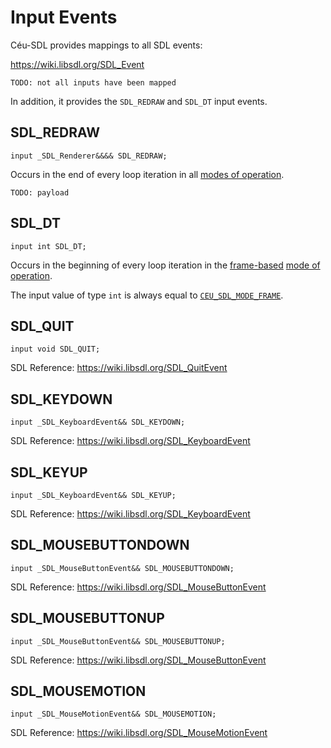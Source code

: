 Input Events
============

Céu-SDL provides mappings to all SDL events:

<https://wiki.libsdl.org/SDL_Event>

`TODO: not all inputs have been mapped`

In addition, it provides the `SDL_REDRAW` and `SDL_DT` input events.

SDL_REDRAW
----------

```ceu
input _SDL_Renderer&&&& SDL_REDRAW;
```

Occurs in the end of every loop iteration in all [modes of operation](#TODO).

`TODO: payload`

SDL_DT
------

```ceu
input int SDL_DT;
```

Occurs in the beginning of every loop iteration in the [frame-based](#TODO)
[mode of operation](#TODO).

The input value of type `int` is always equal to [`CEU_SDL_MODE_FRAME`](#TODO).

SDL_QUIT
--------

```ceu
input void SDL_QUIT;
```

SDL Reference: <https://wiki.libsdl.org/SDL_QuitEvent>

SDL_KEYDOWN
-----------

```ceu
input _SDL_KeyboardEvent&& SDL_KEYDOWN;
```

SDL Reference: <https://wiki.libsdl.org/SDL_KeyboardEvent>

SDL_KEYUP
---------

```ceu
input _SDL_KeyboardEvent&& SDL_KEYUP;
```

SDL Reference: <https://wiki.libsdl.org/SDL_KeyboardEvent>

SDL_MOUSEBUTTONDOWN
-------------------

```ceu
input _SDL_MouseButtonEvent&& SDL_MOUSEBUTTONDOWN;
```

SDL Reference: <https://wiki.libsdl.org/SDL_MouseButtonEvent>

SDL_MOUSEBUTTONUP
-------------------

```ceu
input _SDL_MouseButtonEvent&& SDL_MOUSEBUTTONUP;
```

SDL Reference: <https://wiki.libsdl.org/SDL_MouseButtonEvent>

SDL_MOUSEMOTION
---------------

```ceu
input _SDL_MouseMotionEvent&& SDL_MOUSEMOTION;
```

SDL Reference: <https://wiki.libsdl.org/SDL_MouseMotionEvent>
